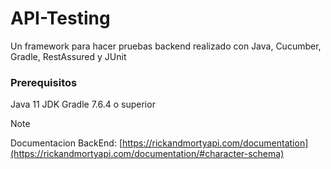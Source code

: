 # API-Testing
Un framework para hacer pruebas backend realizado con Java, Cucumber, Gradle, RestAssured y JUnit

### Prerequisitos

Java 11 JDK
Gradle 7.6.4 o superior

>[!NOTE]
Documentacion BackEnd: [https://rickandmortyapi.com/documentation](https://rickandmortyapi.com/documentation/#character-schema)
